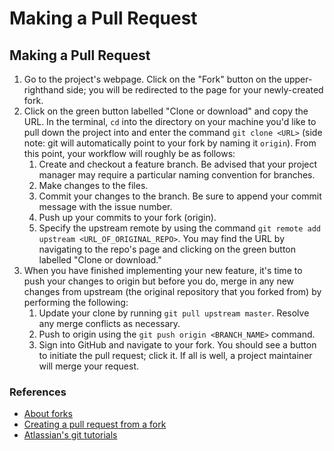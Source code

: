 # Making a Pull Request



## Making a Pull Request

1. Go to the project's webpage. Click on the "Fork" button on the upper-righthand side; you will be redirected to the page for your newly-created fork.
2. Click on the green button labelled "Clone or download" and copy the URL. In the terminal, `cd` into the directory on your machine you'd like to pull down the project into and enter the command `git clone <URL>` \(side note: git will automatically point to your fork by naming it `origin`\). From this point, your workflow will roughly be as follows:
   1. Create and checkout a feature branch. Be advised that your project manager may require a particular naming convention for branches.
   2. Make changes to the files.
   3. Commit your changes to the branch. Be sure to append your commit message with the issue number.
   4. Push up your commits to your fork \(origin\).
   5. Specify the upstream remote by using the command `git remote add upstream <URL_OF_ORIGINAL_REPO>`. You may find the URL by navigating to the repo's page and clicking on the green button labelled "Clone or download."
3. When you have finished implementing your new feature, it's time to push your changes to origin but before you do, merge in any new changes from upstream \(the original repository that you forked from\) by performing the following:
   1. Update your clone by running `git pull upstream master`. Resolve any merge conflicts as necessary.
   2. Push to origin using the `git push origin <BRANCH_NAME>` command.
   3. Sign into GitHub and navigate to your fork. You should see a button to initiate the pull request; click it. If all is well, a project maintainer will merge your request.

### References

* [About forks](https://help.github.com/en/articles/about-forks)
* [Creating a pull request from a fork](https://help.github.com/en/articles/creating-a-pull-request-from-a-fork)
* [Atlassian's git tutorials](https://www.atlassian.com/git/tutorials)

